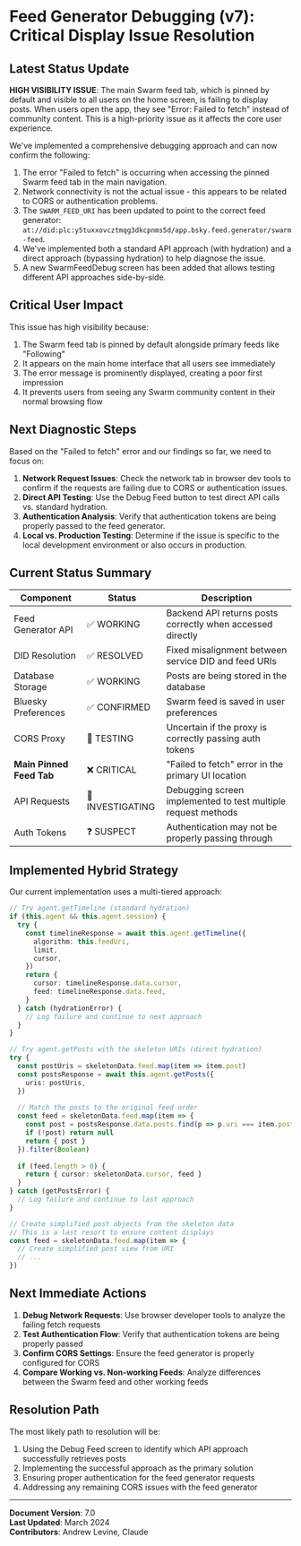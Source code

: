 # Feed Generator Debugging (v7): Critical Display Issue Resolution

## Latest Status Update
**HIGH VISIBILITY ISSUE**: The main Swarm feed tab, which is pinned by default and visible to all users on the home screen, is failing to display posts. When users open the app, they see "Error: Failed to fetch" instead of community content. This is a high-priority issue as it affects the core user experience.

We've implemented a comprehensive debugging approach and can now confirm the following:

1. The error "Failed to fetch" is occurring when accessing the pinned Swarm feed tab in the main navigation.
2. Network connectivity is not the actual issue - this appears to be related to CORS or authentication problems.
3. The `SWARM_FEED_URI` has been updated to point to the correct feed generator: `at://did:plc:y5tuxxovcztmqg3dkcpnms5d/app.bsky.feed.generator/swarm-feed`.
4. We've implemented both a standard API approach (with hydration) and a direct approach (bypassing hydration) to help diagnose the issue.
5. A new SwarmFeedDebug screen has been added that allows testing different API approaches side-by-side.

## Critical User Impact
This issue has high visibility because:
1. The Swarm feed tab is pinned by default alongside primary feeds like "Following"
2. It appears on the main home interface that all users see immediately
3. The error message is prominently displayed, creating a poor first impression
4. It prevents users from seeing any Swarm community content in their normal browsing flow

## Next Diagnostic Steps
Based on the "Failed to fetch" error and our findings so far, we need to focus on:

1. **Network Request Issues**: Check the network tab in browser dev tools to confirm if the requests are failing due to CORS or authentication issues.
2. **Direct API Testing**: Use the Debug Feed button to test direct API calls vs. standard hydration.
3. **Authentication Analysis**: Verify that authentication tokens are being properly passed to the feed generator.
4. **Local vs. Production Testing**: Determine if the issue is specific to the local development environment or also occurs in production.

## Current Status Summary
| Component | Status | Description |
|-----------|--------|-------------|
| Feed Generator API | ✅ WORKING | Backend API returns posts correctly when accessed directly |
| DID Resolution | ✅ RESOLVED | Fixed misalignment between service DID and feed URIs |
| Database Storage | ✅ WORKING | Posts are being stored in the database |
| Bluesky Preferences | ✅ CONFIRMED | Swarm feed is saved in user preferences |
| CORS Proxy | 🔄 TESTING | Uncertain if the proxy is correctly passing auth tokens |
| **Main Pinned Feed Tab** | ❌ CRITICAL | "Failed to fetch" error in the primary UI location |
| API Requests | 🔄 INVESTIGATING | Debugging screen implemented to test multiple request methods |
| Auth Tokens | ❓ SUSPECT | Authentication may not be properly passing through |

## Implemented Hybrid Strategy
Our current implementation uses a multi-tiered approach:

```typescript
// Try agent.getTimeline (standard hydration)
if (this.agent && this.agent.session) {
  try {
    const timelineResponse = await this.agent.getTimeline({
      algorithm: this.feedUri,
      limit,
      cursor,
    })
    return {
      cursor: timelineResponse.data.cursor,
      feed: timelineResponse.data.feed,
    }
  } catch (hydrationError) {
    // Log failure and continue to next approach
  }
}

// Try agent.getPosts with the skeleton URIs (direct hydration)
try {
  const postUris = skeletonData.feed.map(item => item.post)
  const postsResponse = await this.agent.getPosts({
    uris: postUris,
  })
  
  // Match the posts to the original feed order
  const feed = skeletonData.feed.map(item => {
    const post = postsResponse.data.posts.find(p => p.uri === item.post)
    if (!post) return null
    return { post }
  }).filter(Boolean)
  
  if (feed.length > 0) {
    return { cursor: skeletonData.cursor, feed }
  }
} catch (getPostsError) {
  // Log failure and continue to last approach
}

// Create simplified post objects from the skeleton data
// This is a last resort to ensure content displays
const feed = skeletonData.feed.map(item => {
  // Create simplified post view from URI
  // ...
})
```

## Next Immediate Actions

1. **Debug Network Requests**: Use browser developer tools to analyze the failing fetch requests
2. **Test Authentication Flow**: Verify that authentication tokens are being properly passed
3. **Confirm CORS Settings**: Ensure the feed generator is properly configured for CORS
4. **Compare Working vs. Non-working Feeds**: Analyze differences between the Swarm feed and other working feeds

## Resolution Path
The most likely path to resolution will be:

1. Using the Debug Feed screen to identify which API approach successfully retrieves posts
2. Implementing the successful approach as the primary solution
3. Ensuring proper authentication for the feed generator requests
4. Addressing any remaining CORS issues with the feed generator

---

**Document Version**: 7.0  
**Last Updated**: March 2024  
**Contributors**: Andrew Levine, Claude 